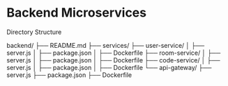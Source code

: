 # Backend Microservices

Directory Structure

backend/
├── README.md 
├── services/
    ├── user-service/
    │   ├── server.js
    │   ├── package.json
    │   ├── Dockerfile
    ├── room-service/
    │   ├── server.js
    │   ├── package.json
    │   ├── Dockerfile
    ├── code-service/
    │   ├── server.js
    │   ├── package.json
    │   ├── Dockerfile
    └── api-gateway/
        ├── server.js
        ├── package.json
        ├── Dockerfile
